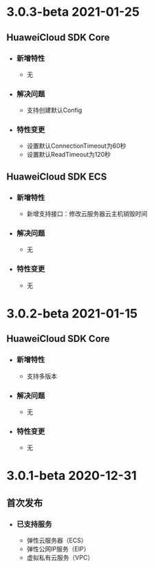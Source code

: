 # 3.0.3-beta 2021-01-25
## HuaweiCloud SDK Core
- ### 新增特性
    - 无
- ### 解决问题
    - 支持创建默认Config
- ### 特性变更
    - 设置默认ConnectionTimeout为60秒
    - 设置默认ReadTimeout为120秒

## HuaweiCloud SDK ECS
- ### 新增特性
    - 新增支持接口：修改云服务器云主机销毁时间
- ### 解决问题
    - 无
- ### 特性变更
    - 无

# 3.0.2-beta 2021-01-15
## HuaweiCloud SDK Core
- ### 新增特性
    - 支持多版本
- ### 解决问题
    - 无
- ### 特性变更
    - 无


# 3.0.1-beta 2020-12-31
## 首次发布
- ### 已支持服务
    - 弹性云服务器（ECS）
    - 弹性公网IP服务（EIP）
    - 虚拟私有云服务（VPC）
